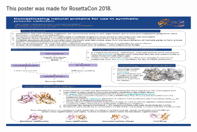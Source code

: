 
This poster was made for RosettaCon 2018.

<img src="./images/jakeparker_RosettaCon_poster_portrait.png" width=800 height=300>

